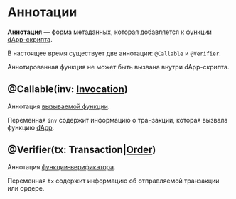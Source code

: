# Аннотации

**Аннотация** — форма метаданных, которая добавляется к [функции](/ride/functions.md) [dApp-скрипта](/blockchain/dapp-script.md).

В настоящее время существует две аннотации: `@Callable` и `@Verifier`.

Аннотированная функция не может быть вызвана внутри dApp-скрипта.

## @Callable(inv: [Invocation](/ride/structures/common-structures.md#invocation))

Аннотация [вызываемой функции](/ride/annotations/callable-function.md).

Переменная `inv` содержит информацию о транзакции, которая вызвала функцию [dApp](/blockchain/dapp.md).

## @Verifier(tx: Transaction|[Order](/ride/structures/common-structures.md#order))

Аннотация [функции-верификатора](/ride/annotations/verifier-function.md).

Переменная `tx` содержит информацию об отправляемой транзакции или ордере.
